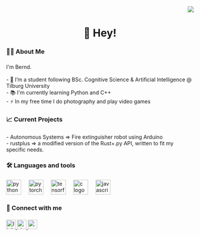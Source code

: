 ###

<div align="right">
  <img src="https://visitor-badge.laobi.icu/badge?page_id=FreezeSpell.FreezeSpell&left_text=Profile%20Views"  />
</div>

###

<h1 align="center">👋 Hey!</h1>

###

<h3 align="left">👩‍💻  About Me</h3>

###

<p align="left">I'm Bernd.<br><br>- 🔭 I’m a student following BSc. Cognitive Science & Artificial Intelligence @ Tilburg University<br>- 📚 I'm currently learning Python and C++<br>- ⚡ In my free time I do photography and play video games</p>

###

<h3 align="left">📈  Current Projects</h3>

###

<p align="left"> -   Autonomous Systems => Fire extinguisher robot using Arduino <br> -   rustplus => a modified version of the Rust+.py API, written to fit my specific needs. </p>

###

<h3 align="left">🛠 Languages and tools</h3>

###

<div align="left">
  <img src="https://cdn.jsdelivr.net/gh/devicons/devicon/icons/python/python-original.svg" height="40" alt="python logo"  />
  <img width="12" />
  <img src="https://cdn.jsdelivr.net/gh/devicons/devicon/icons/pytorch/pytorch-original.svg" height="40" alt="pytorch logo"  />
  <img width="12" />
  <img src="https://cdn.jsdelivr.net/gh/devicons/devicon/icons/tensorflow/tensorflow-original.svg" height="40" alt="tensorflow logo"  />
  <img width="12" />
  <img src="https://cdn.jsdelivr.net/gh/devicons/devicon/icons/c/c-original.svg" height="40" alt="c logo"  />
  <img width="12" />
  <img src="https://cdn.jsdelivr.net/gh/devicons/devicon/icons/javascript/javascript-original.svg" height="40" alt="javascript logo"  />
</div>

###

<h3 align="left">🔌  Connect with me</h3>

###


<div align="left">
  <a href="https://www.linkedin.com/in/bernd-van-ruremonde-64b4161b3/" target="_blank">
    <img src="https://img.shields.io/static/v1?message=LinkedIn&logo=linkedin&label=&color=0077B5&logoColor=white&labelColor=&style=for-the-badge" height="25" alt="linkedin logo"  />
  </a>
  <a href="https://stackoverflow.com/users/22788538/bernd-van-ruremonde" target="_blank">
    <img src="https://img.shields.io/static/v1?message=Stackoverflow&logo=stackoverflow&label=&color=FE7A16&logoColor=white&labelColor=&style=for-the-badge" height="25" alt="stackoverflow logo"  />
  </a>
  <a href="https://codepen.io/FreezeSpell" target="_blank">
    <img src="https://img.shields.io/static/v1?message=Codepen&logo=codepen&label=&color=000000&logoColor=white&labelColor=&style=for-the-badge" height="25" alt="codepen logo"  />
  </a>
</div>




